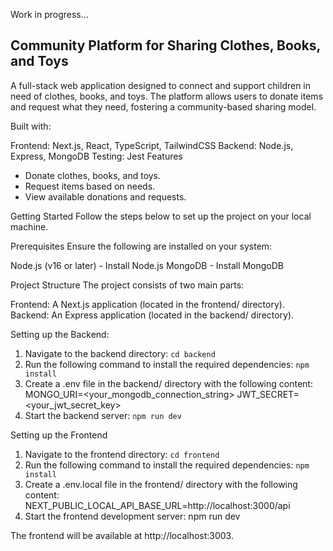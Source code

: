 Work in progress...
## Community Platform for Sharing Clothes, Books, and Toys

A full-stack web application designed to connect and support children in need of clothes, books, and toys. The platform allows users to donate items and request what they need, fostering a community-based sharing model.

Built with:

Frontend: Next.js, React, TypeScript, TailwindCSS
Backend: Node.js, Express, MongoDB
Testing: Jest
Features
- Donate clothes, books, and toys.
- Request items based on needs.
- View available donations and requests.

Getting Started
Follow the steps below to set up the project on your local machine.

Prerequisites
Ensure the following are installed on your system:

Node.js (v16 or later) - Install Node.js
MongoDB - Install MongoDB

Project Structure
The project consists of two main parts:

Frontend: A Next.js application (located in the frontend/ directory).
Backend: An Express application (located in the backend/ directory).

Setting up the Backend:
1. Navigate to the backend directory: ``cd backend``
2. Run the following command to install the required dependencies: ``npm install``
3. Create a .env file in the backend/ directory with the following content:
   MONGO_URI=<your_mongodb_connection_string>
  JWT_SECRET=<your_jwt_secret_key>
4. Start the backend server: ``npm run dev``

Setting up the Frontend
1. Navigate to the frontend directory: ``cd frontend``
2. Run the following command to install the required dependencies: ``npm install``
3. Create a .env.local file in the frontend/ directory with the following content: NEXT_PUBLIC_LOCAL_API_BASE_URL=http://localhost:3000/api
4. Start the frontend development server: npm run dev

The frontend will be available at http://localhost:3003.




